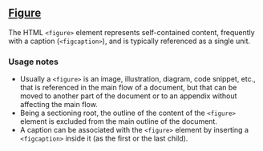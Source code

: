 [Figure](https://developer.mozilla.org/en-US/docs/Web/HTML/Element/figure)
---
The HTML `<figure>` element represents self-contained content, frequently with a caption (`<figcaption>`), and is typically referenced as a single unit.

### Usage notes

* Usually a `<figure>` is an image, illustration, diagram, code snippet, etc., that is referenced in the main flow of a document, but that can be moved to another part of the document or to an appendix without affecting the main flow.
* Being a sectioning root, the outline of the content of the `<figure>` element is excluded from the main outline of the document.
* A caption can be associated with the `<figure>` element by inserting a `<figcaption>` inside it (as the first or the last child).